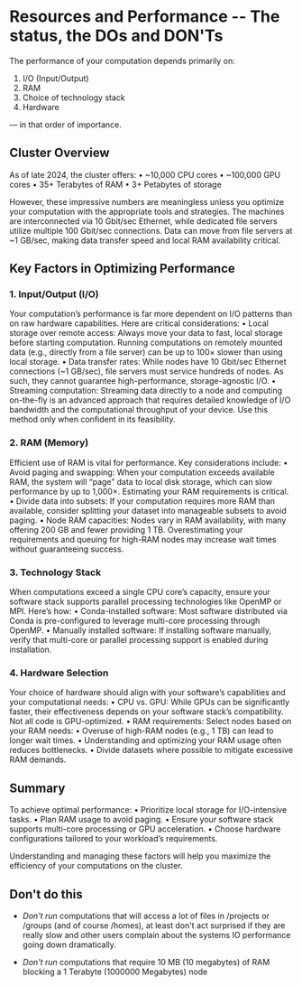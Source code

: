 # Resources and Performance -- The status, the DOs and DON'Ts

The performance of your computation depends primarily on:

 1. I/O (Input/Output)
 2. RAM
 3. Choice of technology stack
 4. Hardware

— in that order of importance.

## Cluster Overview

As of late 2024, the cluster offers:
 • ~10,000 CPU cores
 • ~100,000 GPU cores
 • 35+ Terabytes of RAM
 • 3+ Petabytes of storage

However, these impressive numbers are meaningless unless you optimize your computation with the appropriate tools and strategies. The machines are interconnected via 10 Gbit/sec Ethernet, while dedicated file servers utilize multiple 100 Gbit/sec connections. Data can move from file servers at ~1 GB/sec, making data transfer speed and local RAM availability critical.

## Key Factors in Optimizing Performance

### 1. Input/Output (I/O)

Your computation’s performance is far more dependent on I/O patterns than on raw hardware capabilities. Here are critical considerations:
 • Local storage over remote access:
Always move your data to fast, local storage before starting computation. Running computations on remotely mounted data (e.g., directly from a file server) can be up to 100× slower than using local storage.
 • Data transfer rates:
While nodes have 10 Gbit/sec Ethernet connections (~1 GB/sec), file servers must service hundreds of nodes. As such, they cannot guarantee high-performance, storage-agnostic I/O.
 • Streaming computation:
Streaming data directly to a node and computing on-the-fly is an advanced approach that requires detailed knowledge of I/O bandwidth and the computational throughput of your device. Use this method only when confident in its feasibility.

### 2. RAM (Memory)

Efficient use of RAM is vital for performance. Key considerations include:
 • Avoid paging and swapping:
When your computation exceeds available RAM, the system will “page” data to local disk storage, which can slow performance by up to 1,000×. Estimating your RAM requirements is critical.
 • Divide data into subsets:
If your computation requires more RAM than available, consider splitting your dataset into manageable subsets to avoid paging.
 • Node RAM capacities:
Nodes vary in RAM availability, with many offering 200 GB and fewer providing 1 TB. Overestimating your requirements and queuing for high-RAM nodes may increase wait times without guaranteeing success.

### 3. Technology Stack

When computations exceed a single CPU core’s capacity, ensure your software stack supports parallel processing technologies like OpenMP or MPI. Here’s how:
 • Conda-installed software:
Most software distributed via Conda is pre-configured to leverage multi-core processing through OpenMP.
 • Manually installed software:
If installing software manually, verify that multi-core or parallel processing support is enabled during installation.

### 4. Hardware Selection

Your choice of hardware should align with your software’s capabilities and your computational needs:
 • CPU vs. GPU:
While GPUs can be significantly faster, their effectiveness depends on your software stack’s compatibility. Not all code is GPU-optimized.
 • RAM requirements:
Select nodes based on your RAM needs:
 • Overuse of high-RAM nodes (e.g., 1 TB) can lead to longer wait times.
 • Understanding and optimizing your RAM usage often reduces bottlenecks.
 • Divide datasets where possible to mitigate excessive RAM demands.

## Summary

To achieve optimal performance:
 • Prioritize local storage for I/O-intensive tasks.
 • Plan RAM usage to avoid paging.
 • Ensure your software stack supports multi-core processing or GPU acceleration.
 • Choose hardware configurations tailored to your workload’s requirements.

Understanding and managing these factors will help you maximize the efficiency of your computations on the cluster.

## Don't do this

- _Don't run_ computations that will access a lot of files in /projects or /groups (and of course /homes), at least don't act surprised if they are really slow and other users complain about the systems IO performance going down dramatically.

- _Don't run_ computations that require 10 MB (10 megabytes) of RAM blocking a 1 Terabyte (1000000 Megabytes) node

